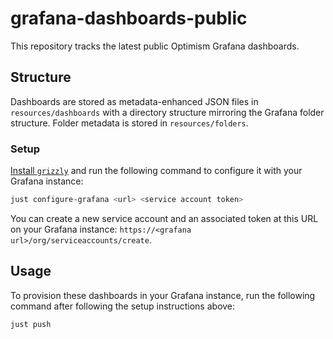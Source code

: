 # grafana-dashboards-public

This repository tracks the latest public Optimism Grafana dashboards.

## Structure

Dashboards are stored as metadata-enhanced JSON files in `resources/dashboards` with a directory structure mirroring the Grafana folder structure. Folder metadata is stored in `resources/folders`.

### Setup

[Install `grizzly`](https://grafana.github.io/grizzly/installation/) and run the following command to configure it with your Grafana instance:

```bash
just configure-grafana <url> <service account token>
```

You can create a new service account and an associated token at this URL on your Grafana instance: `https://<grafana url>/org/serviceaccounts/create`.

## Usage

To provision these dashboards in your Grafana instance, run the following command after following the setup instructions above:

```bash
just push
```
